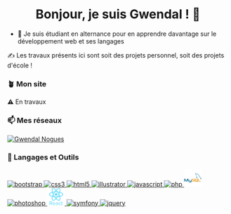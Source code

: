<h1 align="center"> Bonjour, je suis Gwendal ! 🌻</h1>

- 🌱 Je suis étudiant en alternance pour en apprendre davantage sur le développement web et ses langages

✍️ Les travaux présents ici sont soit des projets personnel, soit des projets d'école !

<h3>🪴 Mon site</h3>
<p>⚠️ En travaux</p>

<h3>📫 Mes réseaux</h3>
  <a href="https://www.linkedin.com/in/gwendal-nogues-1369a3217/" target="_blank"><img align="center"
      src="https://upload.wikimedia.org/wikipedia/commons/thumb/8/81/LinkedIn_icon.svg/2048px-LinkedIn_icon.svg.png"
      alt="Gwendal Nogues" height="40" width="40" /></a>

<h3>📌 Langages et Outils</h3>
<a href="https://getbootstrap.com" rel="noreferrer" target="_blank">
    <img src="https://upload.wikimedia.org/wikipedia/commons/thumb/b/b2/Bootstrap_logo.svg/2560px-Bootstrap_logo.svg.png"
      alt="bootstrap" width="40" height="40" /> 
</a>
<a href="https://www.w3schools.com/css/" target="_blank"
    rel="noreferrer"> <img
      src="https://upload.wikimedia.org/wikipedia/commons/thumb/d/d5/CSS3_logo_and_wordmark.svg/1200px-CSS3_logo_and_wordmark.svg.png" alt="css3"
      width="40" height="40" /> 
</a>
<a href="https://www.w3.org/html/" rel="noreferrer" target="_blank"> <img
      src="https://upload.wikimedia.org/wikipedia/commons/thumb/6/61/HTML5_logo_and_wordmark.svg/2048px-HTML5_logo_and_wordmark.svg.png"
      alt="html5" width="40" height="40" /> 
</a>
<a href="https://www.adobe.com/in/products/illustrator.html" target="_blank"
     rel="noreferrer"> <img
      src="https://cdn.pixabay.com/photo/2021/02/03/12/28/adobe-illustrator-5977785_960_720.png" alt="illustrator" width="40"
      height="40" /> 
</a>
<a href="https://developer.mozilla.org/en-US/docs/Web/JavaScript" target="_blank"
    rel="noreferrer"> <img
      src="https://upload.wikimedia.org/wikipedia/commons/6/6a/JavaScript-logo.png"
      alt="javascript" width="40" height="40" /> 
</a>
<a href="https://www.php.net/docs.php" target="_blank"
    rel="noreferrer"> <img
      src="https://upload.wikimedia.org/wikipedia/commons/thumb/2/27/PHP-logo.svg/2560px-PHP-logo.svg.png"
      alt="php" width="40" height="40" /> 
</a>
<a href="https://www.mysql.com/" rel="noreferrer" target="_blank"> <img
      src="https://raw.githubusercontent.com/devicons/devicon/master/icons/mysql/mysql-original-wordmark.svg"
      alt="mysql" width="40" height="40" /> 
</a>
<a href="https://www.photoshop.com/en" target="_blank"
    rel="noreferrer"> <img
      src="https://upload.wikimedia.org/wikipedia/commons/thumb/a/af/Adobe_Photoshop_CC_icon.svg/512px-Adobe_Photoshop_CC_icon.svg.png" alt="photoshop"
      width="40" height="40" /> 
</a>
<a href="https://reactjs.org/" rel="noreferrer" target="_blank"> <img
      src="https://raw.githubusercontent.com/devicons/devicon/master/icons/react/react-original-wordmark.svg"
      alt="react" width="40" height="40" /> 
</a>
<a href="https://symfony.com/" rel="noreferrer" target="_blank"> <img
      src="https://cdn.worldvectorlogo.com/logos/symfony.svg"
      alt="symfony" width="40" height="40" /> 
</a>
<a href="https://jquery.com/" rel="noreferrer" target="_blank"> <img
      src="https://images.icon-icons.com/2699/PNG/512/jquery_vertical_logo_icon_169489.png"
      alt="jquery" width="40" height="40" /> 
</a>


